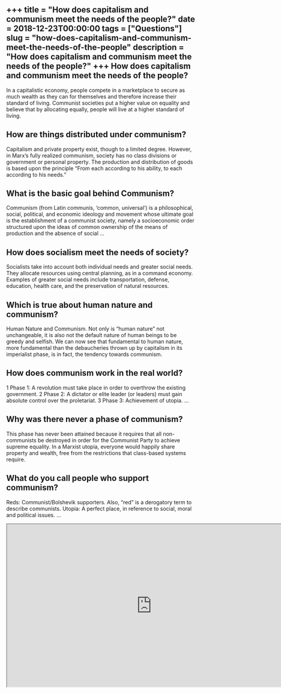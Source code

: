 +++
title = "How does capitalism and communism meet the needs of the people?"
date = 2018-12-23T00:00:00
tags = ["Questions"]
slug = "how-does-capitalism-and-communism-meet-the-needs-of-the-people"
description = "How does capitalism and communism meet the needs of the people?"
+++
How does capitalism and communism meet the needs of the people?
---------------------------------------------------------------

In a capitalistic economy, people compete in a marketplace to secure as much wealth as they can for themselves and therefore increase their standard of living. Communist societies put a higher value on equality and believe that by allocating equally, people will live at a higher standard of living.

How are things distributed under communism?
-------------------------------------------

Capitalism and private property exist, though to a limited degree. However, in Marx’s fully realized communism, society has no class divisions or government or personal property. The production and distribution of goods is based upon the principle “From each according to his ability, to each according to his needs.”

What is the basic goal behind Communism?
----------------------------------------

Communism (from Latin communis, ‘common, universal’) is a philosophical, social, political, and economic ideology and movement whose ultimate goal is the establishment of a communist society, namely a socioeconomic order structured upon the ideas of common ownership of the means of production and the absence of social …

How does socialism meet the needs of society?
---------------------------------------------

Socialists take into account both individual needs and greater social needs. They allocate resources using central planning, as in a command economy. Examples of greater social needs include transportation, defense, education, health care, and the preservation of natural resources.

Which is true about human nature and communism?
-----------------------------------------------

Human Nature and Communism. Not only is “human nature” not unchangeable, it is also not the default nature of human beings to be greedy and selfish. We can now see that fundamental to human nature, more fundamental than the debaucheries thrown up by capitalism in its imperialist phase, is in fact, the tendency towards communism.

How does communism work in the real world?
------------------------------------------

1 Phase 1: A revolution must take place in order to overthrow the existing government. 2 Phase 2: A dictator or elite leader (or leaders) must gain absolute control over the proletariat. 3 Phase 3: Achievement of utopia. …

Why was there never a phase of communism?
-----------------------------------------

This phase has never been attained because it requires that all non-communists be destroyed in order for the Communist Party to achieve supreme equality. In a Marxist utopia, everyone would happily share property and wealth, free from the restrictions that class-based systems require.

What do you call people who support communism?
----------------------------------------------

Reds: Communist/Bolshevik supporters. Also, “red” is a derogatory term to describe communists. Utopia: A perfect place, in reference to social, moral and political issues. …

<iframe allow="accelerometer; autoplay; clipboard-write; encrypted-media; gyroscope; picture-in-picture" allowfullscreen="" class="__youtube_prefs__  epyt-is-override  no-lazyload" data-no-lazy="1" data-origheight="433" data-origwidth="770" data-skipgform_ajax_framebjll="" height="433" id="_ytid_23154" loading="lazy" src="https://www.youtube.com/embed/Vzu6fXNWjZs?enablejsapi=1&autoplay=0&cc_load_policy=0&cc_lang_pref=&iv_load_policy=1&loop=0&modestbranding=0&rel=1&fs=1&playsinline=0&autohide=2&theme=dark&color=red&controls=1&" title="YouTube player" width="770"></iframe>